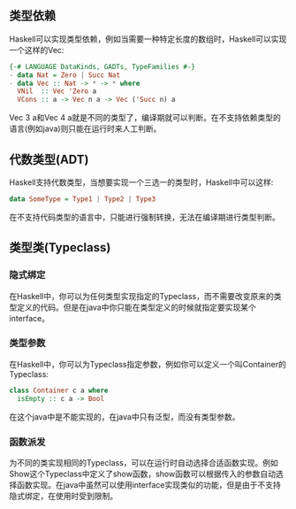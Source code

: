 ## 类型依赖
Haskell可以实现类型依赖，例如当需要一种特定长度的数组时，Haskell可以实现一个这样的Vec:
```haskell
{-# LANGUAGE DataKinds, GADTs, TypeFamilies #-}
- data Nat = Zero | Succ Nat
- data Vec :: Nat -> * -> * where
  VNil  :: Vec 'Zero a
  VCons :: a -> Vec n a -> Vec ('Succ n) a
```
Vec 3 a和Vec 4 a就是不同的类型了，编译期就可以判断。在不支持依赖类型的语言(例如java)则只能在运行时来人工判断。
## 代数类型(ADT)
Haskell支持代数类型，当想要实现一个三选一的类型时，Haskell中可以这样:
```haskell
data SomeType = Type1 | Type2 | Type3
```
在不支持代码类型的语言中，只能进行强制转换，无法在编译期进行类型判断。

## 类型类(Typeclass)
### 隐式绑定
在Haskell中，你可以为任何类型实现指定的Typeclass，而不需要改变原来的类型定义的代码。但是在java中你只能在类型定义的时候就指定要实现某个interface。

### 类型参数
在Haskell中，你可以为Typeclass指定参数，例如你可以定义一个叫Container的Typeclass:
```haskell
class Container c a where
  isEmpty :: c a -> Bool
```
在这个java中是不能实现的，在java中只有泛型，而没有类型参数。

### 函数派发
为不同的类实现相同的Typeclass，可以在运行时自动选择合适函数实现。例如Show这个Typeclass中定义了show函数，show函数可以根据传入的参数自动选择函数实现。在java中虽然可以使用interface实现类似的功能，但是由于不支持隐式绑定，在使用时受到限制。